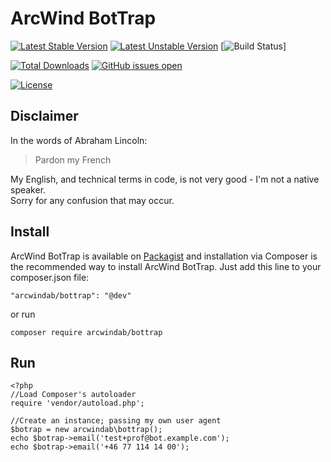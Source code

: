 # ArcWind BotTrap
[![Latest Stable Version](https://poser.pugx.org/arcwindab/bottrap/v/stable.svg)](https://packagist.org/packages/arcwindab/bottrap)
[![Latest Unstable Version](https://poser.pugx.org/arcwindab/bottrap/v/unstable.svg)](https://packagist.org/packages/arcwindab/bottrap)
[![Build Status](https://travis-ci.com/arcwindab/bottrap.svg)]  

[![Total Downloads](https://poser.pugx.org/arcwindab/bottrap/downloads)](https://packagist.org/packages/arcwindab/bottrap)
[![GitHub issues open](https://img.shields.io/github/issues/arcwindab/bottrap.svg)](https://github.com/arcwindab/bottrap/issues)

[![License](https://poser.pugx.org/arcwindab/bottrap/license.svg)](https://packagist.org/packages/arcwindab/bottrap)

## Disclaimer
In the words of Abraham Lincoln:
> Pardon my French

My English, and technical terms in code, is not very good - I'm not a native speaker.  
Sorry for any confusion that may occur.

## Install
ArcWind BotTrap is available on [Packagist](https://packagist.org/packages/arcwindab/bottrap) and installation via Composer is the recommended way to install ArcWind BotTrap. Just add this line to your composer.json file:
```
"arcwindab/bottrap": "@dev"
```
or run
```
composer require arcwindab/bottrap
```
## Run
```
<?php
//Load Composer's autoloader
require 'vendor/autoload.php';

//Create an instance; passing my own user agent
$botrap = new arcwindab\bottrap();  
echo $botrap->email('test+prof@bot.example.com');  
echo $botrap->email('+46 77 114 14 00');  
```
